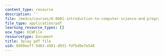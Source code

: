 ```yaml
---
content_type: resource
description: ''
file: /media/courses/6-0001-introduction-to-computer-science-and-programming-in-python-fall-2016/8d09eeff9d83a981d931fdfbd0e7e548_ncpb4wIsQu8.pdf
file_type: application/pdf
learning_resource_types: []
ocw_type: OCWFile
resourcetype: Document
title: 3play pdf file
uid: 8d09eeff-9d83-a981-d931-fdfbd0e7e548
---
```

